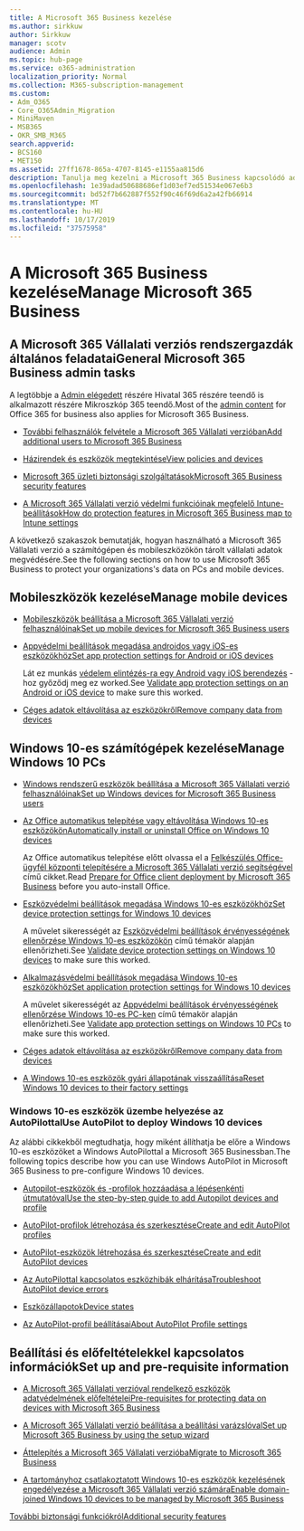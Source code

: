 ```yaml
---
title: A Microsoft 365 Business kezelése
ms.author: sirkkuw
author: Sirkkuw
manager: scotv
audience: Admin
ms.topic: hub-page
ms.service: o365-administration
localization_priority: Normal
ms.collection: M365-subscription-management
ms.custom:
- Adm_O365
- Core_O365Admin_Migration
- MiniMaven
- MSB365
- OKR_SMB_M365
search.appverid:
- BCS160
- MET150
ms.assetid: 27ff1678-865a-4707-8145-e1155aa815d6
description: Tanulja meg kezelni a Microsoft 365 Business kapcsolódó adminisztrációs feladatok, a mobil eszközök, a Windows 10PCs, és sok ilyen feladatokat.
ms.openlocfilehash: 1e39adad50688686ef1d03ef7ed51534e067e6b3
ms.sourcegitcommit: bd52f7b662887f552f90c46f69d6a2a42fb66914
ms.translationtype: MT
ms.contentlocale: hu-HU
ms.lasthandoff: 10/17/2019
ms.locfileid: "37575958"
---
```

# <a name="manage-microsoft-365-business"></a><span data-ttu-id="30b52-103">A Microsoft 365 Business kezelése</span><span class="sxs-lookup"><span data-stu-id="30b52-103">Manage Microsoft 365 Business</span></span>

## <a name="general-microsoft-365-business-admin-tasks"></a><span data-ttu-id="30b52-104">A Microsoft 365 Vállalati verziós rendszergazdák általános feladatai</span><span class="sxs-lookup"><span data-stu-id="30b52-104">General Microsoft 365 Business admin tasks</span></span>

<span data-ttu-id="30b52-105">A legtöbbje a [Admin elégedett](/Office365/Admin/admin-home.md) részére Hivatal 365 részére teendő is alkalmazott részére Mikroszkóp 365 teendő.</span><span class="sxs-lookup"><span data-stu-id="30b52-105">Most of the [admin content](/Office365/Admin/admin-home.md) for Office 365 for business also applies for Microsoft 365 Business.</span></span>

- [<span data-ttu-id="30b52-106">További felhasználók felvétele a Microsoft 365 Vállalati verzióban</span><span class="sxs-lookup"><span data-stu-id="30b52-106">Add additional users to Microsoft 365 Business</span></span>](add-users-m365b.md)
    
- [<span data-ttu-id="30b52-107">Házirendek és eszközök megtekintése</span><span class="sxs-lookup"><span data-stu-id="30b52-107">View policies and devices</span></span>](view-policies-and-devices.md)
    
- [<span data-ttu-id="30b52-108">Microsoft 365 üzleti biztonsági szolgáltatások</span><span class="sxs-lookup"><span data-stu-id="30b52-108">Microsoft 365 Business security features</span></span>](security-features.md)
    
- [<span data-ttu-id="30b52-109">A Microsoft 365 Vállalati verzió védelmi funkcióinak megfelelő Intune-beállítások</span><span class="sxs-lookup"><span data-stu-id="30b52-109">How do protection features in Microsoft 365 Business map to Intune settings</span></span>](map-protection-features-to-intune-settings.md)
    
<span data-ttu-id="30b52-110">A következő szakaszok bemutatják, hogyan használható a Microsoft 365 Vállalati verzió a számítógépen és mobileszközökön tárolt vállalati adatok megvédésére.</span><span class="sxs-lookup"><span data-stu-id="30b52-110">See the following sections on how to use Microsoft 365 Business to protect your organizations's data on PCs and mobile devices.</span></span>
  
## <a name="manage-mobile-devices"></a><span data-ttu-id="30b52-111">Mobileszközök kezelése</span><span class="sxs-lookup"><span data-stu-id="30b52-111">Manage mobile devices</span></span>

- [<span data-ttu-id="30b52-112">Mobileszközök beállítása a Microsoft 365 Vállalati verzió felhasználóinak</span><span class="sxs-lookup"><span data-stu-id="30b52-112">Set up mobile devices for Microsoft 365 Business users</span></span>](set-up-mobile-devices.md)
    
- [<span data-ttu-id="30b52-113">Appvédelmi beállítások megadása androidos vagy iOS-es eszközökhöz</span><span class="sxs-lookup"><span data-stu-id="30b52-113">Set app protection settings for Android or iOS devices</span></span>](app-protection-settings-for-android-and-ios.md)
    
    <span data-ttu-id="30b52-114">Lát ez munkás [védelem elintézés-ra egy Android vagy iOS berendezés](validate-settings-on-android-or-ios.md) -hoz győződj meg ez worked.</span><span class="sxs-lookup"><span data-stu-id="30b52-114">See [Validate app protection settings on an Android or iOS device](validate-settings-on-android-or-ios.md) to make sure this worked.</span></span> 
    
- [<span data-ttu-id="30b52-115">Céges adatok eltávolítása az eszközökről</span><span class="sxs-lookup"><span data-stu-id="30b52-115">Remove company data from devices</span></span>](remove-company-data.md)
    
## <a name="manage-windows-10-pcs"></a><span data-ttu-id="30b52-116">Windows 10-es számítógépek kezelése</span><span class="sxs-lookup"><span data-stu-id="30b52-116">Manage Windows 10 PCs</span></span>

- [<span data-ttu-id="30b52-117">Windows rendszerű eszközök beállítása a Microsoft 365 Vállalati verzió felhasználóinak</span><span class="sxs-lookup"><span data-stu-id="30b52-117">Set up Windows devices for Microsoft 365 Business users</span></span>](set-up-windows-devices.md)
    
- [<span data-ttu-id="30b52-118">Az Office automatikus telepítése vagy eltávolítása Windows 10-es eszközökön</span><span class="sxs-lookup"><span data-stu-id="30b52-118">Automatically install or uninstall Office on Windows 10 devices</span></span>](auto-install-or-uninstall-office.md)
    
    <span data-ttu-id="30b52-119">Az Office automatikus telepítése előtt olvassa el a [Felkészülés Office-ügyfél központi telepítésére a Microsoft 365 Vállalati verzió segítségével](prepare-for-office-client-deployment.md) című cikket.</span><span class="sxs-lookup"><span data-stu-id="30b52-119">Read [Prepare for Office client deployment by Microsoft 365 Business](prepare-for-office-client-deployment.md) before you auto-install Office.</span></span> 
    
- [<span data-ttu-id="30b52-120">Eszközvédelmi beállítások megadása Windows 10-es eszközökhöz</span><span class="sxs-lookup"><span data-stu-id="30b52-120">Set device protection settings for Windows 10 devices</span></span>](protection-settings-for-windows-10-pcs.md)
    
    <span data-ttu-id="30b52-121">A művelet sikerességét az [Eszközvédelmi beállítások érvényességének ellenőrzése Windows 10-es eszközökön](validate-settings-on-windows-10-pcs.md) című témakör alapján ellenőrizheti.</span><span class="sxs-lookup"><span data-stu-id="30b52-121">See [Validate device protection settings on Windows 10 devices](validate-settings-on-windows-10-pcs.md) to make sure this worked.</span></span> 
    
- [<span data-ttu-id="30b52-122">Alkalmazásvédelmi beállítások megadása Windows 10-es eszközökhöz</span><span class="sxs-lookup"><span data-stu-id="30b52-122">Set application protection settings for Windows 10 devices</span></span>](protection-settings-for-windows-10-devices.md)
    
    <span data-ttu-id="30b52-123">A művelet sikerességét az [Appvédelmi beállítások érvényességének ellenőrzése Windows 10-es PC-ken](validate-protection-settings-on-windows-10-pcs.md) című témakör alapján ellenőrizheti.</span><span class="sxs-lookup"><span data-stu-id="30b52-123">See [Validate app protection settings on Windows 10 PCs](validate-protection-settings-on-windows-10-pcs.md) to make sure this worked.</span></span> 
    
- [<span data-ttu-id="30b52-124">Céges adatok eltávolítása az eszközökről</span><span class="sxs-lookup"><span data-stu-id="30b52-124">Remove company data from devices</span></span>](remove-company-data.md)
    
- [<span data-ttu-id="30b52-125">A Windows 10-es eszközök gyári állapotának visszaállítása</span><span class="sxs-lookup"><span data-stu-id="30b52-125">Reset Windows 10 devices to their factory settings</span></span>](reset-devices-to-factory-settings.md)
    
### <a name="use-autopilot-to-deploy-windows-10-devices"></a><span data-ttu-id="30b52-126">Windows 10-es eszközök üzembe helyezése az AutoPilottal</span><span class="sxs-lookup"><span data-stu-id="30b52-126">Use AutoPilot to deploy Windows 10 devices</span></span>

<span data-ttu-id="30b52-127">Az alábbi cikkekből megtudhatja, hogy miként állíthatja be előre a Windows 10-es eszközöket a Windows AutoPilottal a Microsoft 365 Businessban.</span><span class="sxs-lookup"><span data-stu-id="30b52-127">The following topics describe how you can use Windows AutoPilot in Microsoft 365 Business to pre-configure Windows 10 devices.</span></span>
  
- [<span data-ttu-id="30b52-128">Autopilot-eszközök és -profilok hozzáadása a lépésenkénti útmutatóval</span><span class="sxs-lookup"><span data-stu-id="30b52-128">Use the step-by-step guide to add Autopilot devices and profile</span></span>](add-autopilot-devices-and-profile.md)
    
- [<span data-ttu-id="30b52-129">AutoPilot-profilok létrehozása és szerkesztése</span><span class="sxs-lookup"><span data-stu-id="30b52-129">Create and edit AutoPilot profiles</span></span>](create-and-edit-autopilot-profiles.md)
    
- [<span data-ttu-id="30b52-130">AutoPilot-eszközök létrehozása és szerkesztése</span><span class="sxs-lookup"><span data-stu-id="30b52-130">Create and edit AutoPilot devices</span></span>](create-and-edit-autopilot-devices.md)
    
- [<span data-ttu-id="30b52-131">Az AutoPilottal kapcsolatos eszközhibák elhárítása</span><span class="sxs-lookup"><span data-stu-id="30b52-131">Troubleshoot AutoPilot device errors</span></span>](troubleshoot-autopilot-errors.md)
    
- [<span data-ttu-id="30b52-132">Eszközállapotok</span><span class="sxs-lookup"><span data-stu-id="30b52-132">Device states</span></span>](device-states.md)
    
- [<span data-ttu-id="30b52-133">Az AutoPilot-profil beállításai</span><span class="sxs-lookup"><span data-stu-id="30b52-133">About AutoPilot Profile settings</span></span>](autopilot-profile-settings.md)
    
## <a name="set-up-and-pre-requisite-information"></a><span data-ttu-id="30b52-134">Beállítási és előfeltételekkel kapcsolatos információk</span><span class="sxs-lookup"><span data-stu-id="30b52-134">Set up and pre-requisite information</span></span>

- [<span data-ttu-id="30b52-135">A Microsoft 365 Vállalati verzióval rendelkező eszközök adatvédelmének előfeltételei</span><span class="sxs-lookup"><span data-stu-id="30b52-135">Pre-requisites for protecting data on devices with Microsoft 365 Business</span></span>](pre-requisites-for-data-protection.md)
    
- [<span data-ttu-id="30b52-136">A Microsoft 365 Vállalati verzió beállítása a beállítási varázslóval</span><span class="sxs-lookup"><span data-stu-id="30b52-136">Set up Microsoft 365 Business by using the setup wizard</span></span>](set-up.md)
    
- [<span data-ttu-id="30b52-137">Áttelepítés a Microsoft 365 Vállalati verzióba</span><span class="sxs-lookup"><span data-stu-id="30b52-137">Migrate to Microsoft 365 Business</span></span>](migrate-to-microsoft-365-business.md)
    
- [<span data-ttu-id="30b52-138">A tartományhoz csatlakoztatott Windows 10-es eszközök kezelésének engedélyezése a Microsoft 365 Vállalati verzió számára</span><span class="sxs-lookup"><span data-stu-id="30b52-138">Enable domain-joined Windows 10 devices to be managed by Microsoft 365 Business</span></span>](manage-windows-devices.md)
    
[<span data-ttu-id="30b52-139">További biztonsági funkciókról</span><span class="sxs-lookup"><span data-stu-id="30b52-139">Additional security features</span></span>](security-features.md#additional-security-features)
    

  

